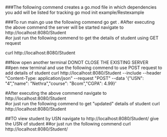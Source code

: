 ###The following commend creates a go.mod file in which dependencies you add will be listed for tracking
go mod init example/Restexample

###To run main.go use the following commend
go get .
#After executing the above commend the server will be started navigate to http://localhost:8080/Student  
#or just run the following commend to get the details of student using GET request

curl http://localhost:8080/Student

##Now open another terminal DONOT CLOSE THE EXISTING SERVER
##pen new terminal and use the following commend to use POST request to add details of student
curl http://localhost:8080/Student --include --header "Content-Type: application/json" --request "POST" --data '{"USN": "4","name": "Nethra","course": "Bcom","CGPA": 4.99}'


#After executing the above commend navigate to http://localhost:8080/Student  
#or just run the following commend to get "updated" details of student 
curl http://localhost:8080/Student

##TO view student by USN navigate to http://localhost:8080/Student/<StudentUSN>  give the USN of student
##or just run the following commend
curl http://localhost:8080/Student/<StudentUSN>

